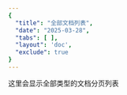 ```yaml
---
{
  "title": "全部文档列表",
  "date": "2025-03-28",
  "tabs": [ ],
  "layout": 'doc',
  "exclude": true
}
---
```


这里会显示全部类型的文档分页列表
